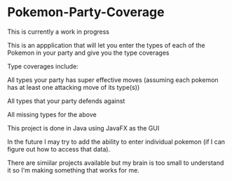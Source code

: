 # Pokemon-Party-Coverage

This is currently a work in progress

This is an appplication that will let you enter the types of each of the Pokemon in your party and give you the type coverages

Type coverages include:


All types your party has super effective moves (assuming each pokemon has at least one attacking move of its type(s))

All types that your party defends against

All missing types for the above


This project is done in Java using JavaFX as the GUI

In the future I may try to add the ability to enter individual pokemon (if I can figure out how to access that data).

There are simiilar projects available but my brain is too small to understand it so I'm making something that works for me.
